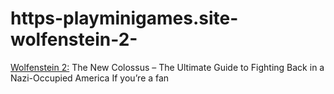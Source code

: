 # https-playminigames.site-wolfenstein-2-
[Wolfenstein 2:](https://playminigames.site/wolfenstein-2/) The New Colossus – The Ultimate Guide to Fighting Back in a Nazi-Occupied America If you’re a fan
